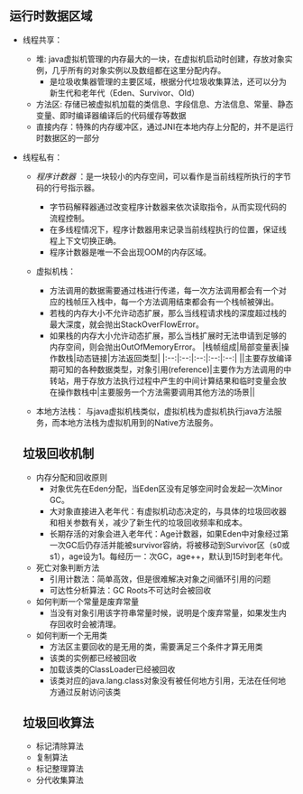 ## 运行时数据区域
* 线程共享：
  * 堆: java虚拟机管理的内存最大的一块，在虚拟机启动时创建，存放对象实例，几乎所有的对象实例以及数组都在这里分配内存。
    * 是垃圾收集器管理的主要区域，根据分代垃圾收集算法，还可以分为新生代和老年代（Eden、Survivor、Old）
  * 方法区: 存储已被虚拟机加载的类信息、字段信息、方法信息、常量、静态变量、即时编译器编译后的代码缓存等数据
  * 直接内存：特殊的内存缓冲区，通过JNI在本地内存上分配的，并不是运行时数据区的一部分
* 线程私有：
  * *程序计数器* ：是一块较小的内存空间，可以看作是当前线程所执行的字节码的行号指示器。
    * 字节码解释器通过改变程序计数器来依次读取指令，从而实现代码的流程控制。
    * 在多线程情况下，程序计数器用来记录当前线程执行的位置，保证线程上下文切换正确。
    * 程序计数器是唯一不会出现OOM的内存区域。
    
  * 虚拟机栈：
    * 方法调用的数据需要通过栈进行传递，每一次方法调用都会有一个对应的栈帧压入栈中，每一个方法调用结束都会有一个栈帧被弹出。
    * 若栈的内存大小不允许动态扩展，那么当线程请求栈的深度超过栈的最大深度，就会抛出StackOverFlowError。
    * 如果栈的内存大小允许动态扩展，那么当栈扩展时无法申请到足够的内存空间，则会抛出OutOfMemoryError。
  |栈帧组成|局部变量表|操作数栈|动态链接|方法返回类型|
  |:--:|:--:|:--:|:--:|:--:|
  ||主要存放编译期可知的各种数据类型，对象引用(reference)|主要作为方法调用的中转站，用于存放方法执行过程中产生的中间计算结果和临时变量会放在操作数栈中|主要服务一个方法需要调用其他方法的场景||
  
  * 本地方法栈： 与java虚拟机栈类似，虚拟机栈为虚拟机执行java方法服务，而本地方法栈为虚拟机用到的Native方法服务。

  ## 垃圾回收机制
  * 内存分配和回收原则
    * 对象优先在Eden分配，当Eden区没有足够空间时会发起一次Minor GC。
    * 大对象直接进入老年代：有虚拟机动态决定的，与具体的垃圾回收器和相关参数有关，减少了新生代的垃圾回收频率和成本。
    * 长期存活的对象会进入老年代：Age计数器，如果Eden中对象经过第一次GC后仍存活并能被survivor容纳，将被移动到Survivor区（s0或s1），age设为1。每经历一：次GC，age++，默认到15时到老年代。
  * 死亡对象判断方法
    * 引用计数法：简单高效，但是很难解决对象之间循环引用的问题
    * 可达性分析算法：GC Roots不可达时会被回收
  * 如何判断一个常量是废弃常量
    * 当没有对象引用该字符串常量时候，说明是个废弃常量，如果发生内存回收时会被清理。
  * 如何判断一个无用类
    * 方法区主要回收的是无用的类，需要满足三个条件才算无用类
    * 该类的实例都已经被回收
    * 加载该类的ClassLoader已经被回收
    * 该类对应的java.lang.class对象没有被任何地方引用，无法在任何地方通过反射访问该类
  ## 垃圾回收算法
  * 标记清除算法
  * 复制算法
  * 标记整理算法
  * 分代收集算法

